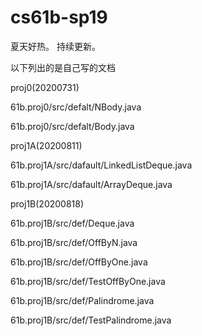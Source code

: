# cs61b-sp19

夏天好热。
持续更新。


以下列出的是自己写的文档


proj0(20200731)

61b.proj0/src/defalt/NBody.java

61b.proj0/src/defalt/Body.java



proj1A(20200811)

61b.proj1A/src/dafault/LinkedListDeque.java 

61b.proj1A/src/dafault/ArrayDeque.java



proj1B(20200818)

61b.proj1B/src/def/Deque.java

61b.proj1B/src/def/OffByN.java

61b.proj1B/src/def/OffByOne.java

61b.proj1B/src/def/TestOffByOne.java

61b.proj1B/src/def/Palindrome.java

61b.proj1B/src/def/TestPalindrome.java
